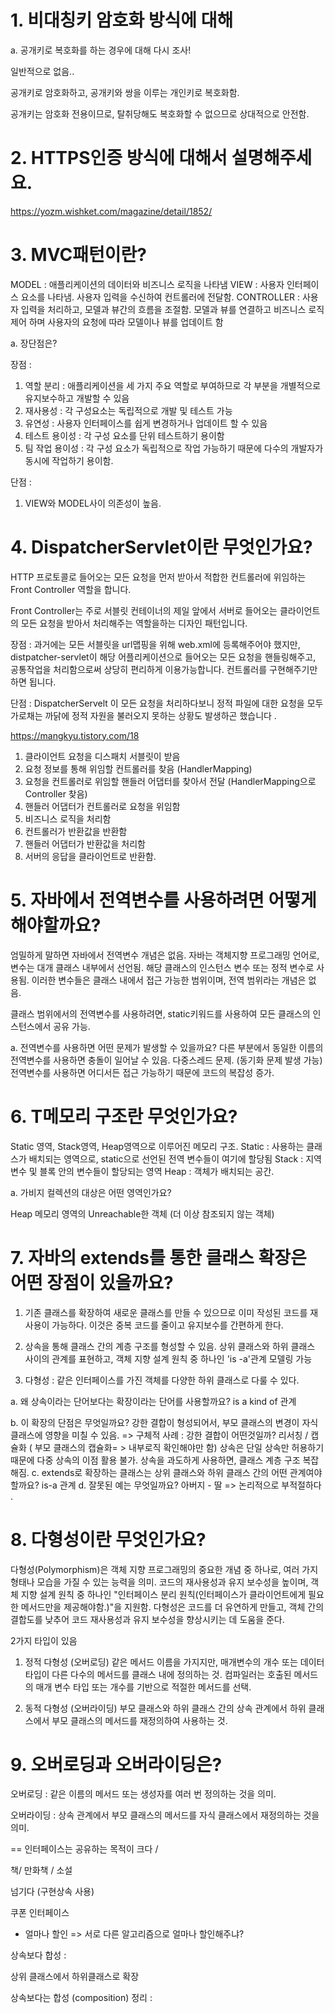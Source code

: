 # 1. 비대칭키 암호화 방식에 대해

a. 공개키로 복호화를 하는 경우에 대해 다시 조사!

일반적으로 없음..

공개키로 암호화하고, 공개키와 쌍을 이루는 개인키로 복호화함.

공개키는 암호화 전용이므로, 탈취당해도 복호화할 수 없으므로 상대적으로 안전함.

# 2. HTTPS인증 방식에 대해서 설명해주세요.

https://yozm.wishket.com/magazine/detail/1852/

# 3. MVC패턴이란?

MODEL : 애플리케이션의 데이터와 비즈니스 로직을 나타냄
VIEW : 사용자 인터페이스 요소를 나타냄. 사용자 입력을 수신하여 컨트롤러에 전달함.
CONTROLLER : 사용자 입력을 처리하고, 모델과 뷰간의 흐름을 조절함. 모델과 뷰를 연결하고 비즈니스 로직 제어 하며 사용자의 요청에 따라 모델이나 뷰를 업데이트 함

a. 장단점은?

장점 :

1. 역할 분리 : 애플리케이션을 세 가지 주요 역할로 부여하므로 각 부분을 개별적으로 유지보수하고 개발할 수 있음
2. 재사용성 : 각 구성요소는 독립적으로 개발 및 테스트 가능
3. 유연성 : 사용자 인터페이스를 쉽게 변경하거나 업데이트 할 수 있음
4. 테스트 용이성 : 각 구성 요소를 단위 테스트하기 용이함
5. 팀 작업 용이성 : 각 구성 요소가 독립적으로 작업 가능하기 때문에 다수의 개발자가 동시에 작업하기 용이함.

단점 :

1. VIEW와 MODEL사이 의존성이 높음.

# 4. DispatcherServlet이란 무엇인가요?

HTTP 프로토콜로 들어오는 모든 요청을 먼저 받아서 적합한 컨트롤러에 위임하는 Front Controller 역할을 합니다.

Front Controller는 주로 서블릿 컨테이너의 제일 앞에서 서버로 들어오는 클라이언트의 모든 요청을 받아서 처리해주는 역할을하는 디자인 패턴입니다.

장점 : 과거에는 모든 서블릿을 url맵핑을 위해 web.xml에 등록해주어야 했지만, distpatcher-servlet이 해당 어플리케이션으로 들어오는 모든 요청을 핸들링해주고, 공통작업을 처리함으로써 상당히 편리하게 이용가능합니다. 컨트롤러를 구현해주기만 하면 됩니다.

단점 : DispatcherServelt 이 모든 요청을 처리하다보니 정적 파일에 대한 요청을 모두 가로채는 까닭에 정적 자원을 불러오지 못하는 상황도 발생하곤 했습니다 .

https://mangkyu.tistory.com/18

1. 클라이언트 요청을 디스패치 서블릿이 받음
2. 요청 정보를 통해 위임할 컨트롤러를 찾음 (HandlerMapping)
3. 요청을 컨트롤러로 위임할 핸들러 어댑터를 찾아서 전달 (HandlerMapping으로 Controller 찾음)
4. 핸들러 어댑터가 컨트롤러로 요청을 위임함
5. 비즈니스 로직을 처리함
6. 컨트롤러가 반환값을 반환함
7. 핸들러 어댑터가 반환값을 처리함
8. 서버의 응답을 클라이언트로 반환함.

# 5. 자바에서 전역변수를 사용하려면 어떻게 해야할까요?

엄밀하게 말하면 자바에서 전역변수 개념은 없음. 자바는 객체지향 프로그래밍 언어로, 변수는 대개 클래스 내부에서 선언됨.
해당 클래스의 인스턴스 변수 또는 정적 변수로 사용됨.
이러한 변수들은 클래스 내에서 접근 가능한 범위이며, 전역 범위라는 개념은 없음.

클래스 범위에서의 전역변수를 사용하려면, static키워드를 사용하여 모든 클래스의 인스턴스에서 공유 가능.

a. 전역변수를 사용하면 어떤 문제가 발생할 수 있을까요?
다른 부분에서 동일한 이름의 전역변수를 사용하면 충돌이 일어날 수 있음.
다중스레드 문제. (동기화 문제 발생 가능)
전역변수를 사용하면 어디서든 접근 가능하기 때문에 코드의 복잡성 증가.

# 6. T메모리 구조란 무엇인가요?

Static 영역, Stack영역, Heap영역으로 이루어진 메모리 구조.
Static : 사용하는 클래스가 배치되는 영역으로, static으로 선언된 전역 변수들이 여기에 할당됨
Stack : 지역 변수 및 블록 안의 변수들이 할당되는 영역
Heap : 객체가 배치되는 공간.

a. 가비지 컬렉션의 대상은 어떤 영역인가요?

Heap 메모리 영역의 Unreachable한 객체 (더 이상 참조되지 않는 객체)

# 7. 자바의 extends를 통한 클래스 확장은 어떤 장점이 있을까요?

1.  기존 클래스를 확장하여 새로운 클래스를 만들 수 있으므로 이미 작성된 코드를 재사용이 가능하다.
    이것은 중복 코드를 줄이고 유지보수를 간편하게 한다.

2.  상속을 통해 클래스 간의 계층 구조를 형성할 수 있음. 상위 클래스와 하위 클래스 사이의 관계를 표현하고, 객체 지향 설계 원칙 중 하나인 'is -a'관계 모델링 가능

3.  다형성 : 같은 인터페이스를 가진 객체를 다양한 하위 클래스로 다룰 수 있다.

a. 왜 상속이라는 단어보다는 확장이라는 단어를 사용할까요?
is a kind of 관계

b. 이 확장의 단점은 무엇일까요?
강한 결합이 형성되어서, 부모 클래스의 변경이 자식 클래스에 영향을 미칠 수 있음. => 구체적 사례 : 강한 결합이 어떤것일까? 리서칭 / 캡슐화 ( 부모 클래스의 캡슐화= > 내부로직 확인해야만 함)
상속은 단일 상속만 허용하기 때문에 다중 상속의 이점 활용 불가.
상속을 과도하게 사용하면, 클래스 계층 구조 복잡해짐.
c. extends로 확장하는 클래스는 상위 클래스와 하위 클래스 간의 어떤 관계여야 할까요?
is-a 관계
d. 잘못된 예는 무엇일까요?
아버지 - 딸 => 논리적으로 부적절하다 .

# 8. 다형성이란 무엇인가요?

다형성(Polymorphism)은 객체 지향 프로그래밍의 중요한 개념 중 하나로, 여러 가지 형태나 모습을 가질 수 있는 능력을 의미.
코드의 재사용성과 유지 보수성을 높이며, 객체 지향 설계 원칙 중 하나인 "인터페이스 분리 원칙(인터페이스가 클라이언트에게 필요한 메서드만을 제공해야함.)"을 지원함.
다형성은 코드를 더 유연하게 만들고, 객체 간의 결합도를 낮추어 코드 재사용성과 유지 보수성을 향상시키는 데 도움을 준다.

2가지 타입이 있음

1. 정적 다형성 (오버로딩)
   같은 메서드 이름을 가지지만, 매개변수의 개수 또는 데이터 타입이 다른 다수의 메서드를 클래스 내에 정의하는 것.
   컴파일러는 호출된 메서드의 매개 변수 타입 또는 개수를 기반으로 적절한 메서드를 선택.

2. 동적 다형성 (오버라이딩)
   부모 클래스와 하위 클래스 간의 상속 관계에서 하위 클래스에서 부모 클래스의 메서드를 재정의하여 사용하는 것.

# 9. 오버로딩과 오버라이딩은?

오버로딩 : 같은 이름의 메서드 또는 생성자를 여러 번 정의하는 것을 의미.

오버라이딩 : 상속 관계에서 부모 클래스의 메서드를 자식 클래스에서 재정의하는 것을 의미.

==
인터페이스는 공유하는 목적이 크다 /

책/ 만화책 / 소설

넘기다 (구현상속 사용)

쿠폰 인터페이스

- 얼마나 할인
  => 서로 다른 알고리즘으로 얼마나 할인해주냐?

상속보다 합성 :

상위 클래스에서 하위클래스로 확장

상속보다는 합성 (composition) 정리 :
